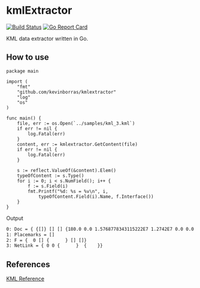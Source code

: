 # kmlExtractor

[![Build Status](https://travis-ci.org/kevinborras/kmlextractor.svg?branch=master)](https://travis-ci.org/kevinborras/kmlextractor)
[![Go Report Card](https://goreportcard.com/badge/github.com/kevinborras/kmlextractor)](https://goreportcard.com/badge/github.com/kevinborras/kmlextractor)

KML data extractor written in Go.  

## How to use

```golang
package main

import (
    "fmt"
    "github.com/kevinborras/kmlextractor"
    "log"
    "os"
)

func main() {
    file, err := os.Open(`../samples/kml_3.kml`)
    if err != nil {
        log.Fatal(err)
    }
    content, err := kmlextractor.GetContent(file)
    if err != nil {
        log.Fatal(err)
    }

    s := reflect.ValueOf(&content).Elem()
    typeOfContent := s.Type()
    for i := 0; i < s.NumField(); i++ {
        f := s.Field(i)
        fmt.Printf("%d: %s = %v\n", i,
            typeOfContent.Field(i).Name, f.Interface())
    }
}
```

Output

```bash
0: Doc = { {[]} [] [] {180.0 0.0 1.5768778343115222E7 1.2742E7 0.0 0.0 clampToGround} {A sample ArcGrid file 1 1 {-1.4210854715202004E-14 1.4210854715202004E-14 1398874.1103087065 1130363.654413079 0.0 0.0 clampToGround}  {http://localhost:8080/geoserver/nurc/wms?service=wms&request=GetMap&version=1.1.1&format=application/vnd.google-earth.kml+xml&layers=nurc:Arc_Sample&styles=rain&height=768&width=768&transparent=false&srs=EPSG:4326 0.0 onStop 1.0 1.0}}}
1: Placemarks = []
2: F = {  0 [] {      } [] []}
3: NetLink = { 0 0 {      }  {    }}
```

## References

[KML Reference](http://dh.obdurodon.org/kml/kml-tutorial.xhtml)